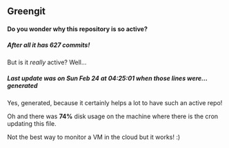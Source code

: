 ## Greengit

#### Do you wonder why this repository is so active?

##### After all it has 627 commits!

But is it *really* active? Well...

##### Last update was on Sun Feb 24 at 04:25:01 when those lines were... generated

Yes, generated, because it certainly helps a lot to have such an active repo!

Oh and there was **74%** disk usage on the machine
where there is the cron updating this file.

Not the best way to monitor a VM in the cloud but it works! :)
